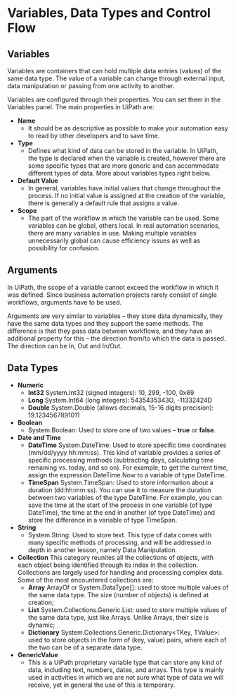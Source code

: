 # Variables, Data Types and Control Flow

## Variables
Variables are containers that can hold multiple data entries (values) of the same data type. The value of a variable can change through external input, data manipulation or passing from one activity to another.

Variables are configured through their properties. You can set them in the Variables panel. The main properties in UiPath are:
- **Name**
    - It should be as descriptive as possible to make your automation easy to read by other developers and to save time.
- **Type**
    - Defines what kind of data can be stored in the variable. In UiPath, the type is declared when the variable is created, however there are some specific types that are more generic and can accommodate different types of data. More about variables types right below.
- **Default Value**
    - In general, variables have initial values that change throughout the process. If no initial value is assigned at the creation of the variable, there is generally a default rule that assigns a value.
- **Scope**
    - The part of the workflow in which the variable can be used. Some variables can be global, others local. In real automation scenarios, there are many variables in use. Making multiple variables unnecessarily global can cause efficiency issues as well as possibility for confusion.

## Arguments
In UiPath, the scope of a variable cannot exceed the workflow in which it was defined. Since business automation projects rarely consist of single workflows, arguments have to be used.

Arguments are very similar to variables – they store data dynamically, they have the same data types and they support the same methods. The difference is that they pass data between workflows, and they have an additional property for this – the direction from/to which the data is passed. The direction can be In, Out and In/Out.

## Data Types
- **Numeric**
    - **Int32** System.Int32 (signed integers): 10, 299, -100, 0x69
    - **Long** System.Int64 (long integers): 5435435343O, -11332424D
    - **Double** System.Double (allows decimals, 15-16 digits precision): 19.1234567891011
- **Boolean**
    - System.Boolean: Used to store one of two values – **true** or **false**.
- **Date and Time**
    - **DateTime** System.DateTime: Used to store specific time coordinates (mm/dd/yyyy hh:mm:ss). This kind of variable provides a series of specific processing methods (subtracting days, calculating time remaining vs. today, and so on). For example, to get the current time, assign the expression DateTime.Now to a variable of type DateTime.
    - **TimeSpan** System.TimeSpan: Used to store information about a duration (dd:hh:mm:ss). You can use it to measure the duration between two variables of the type DateTime. For example, you can save the time at the start of the process in one variable (of type DateTime), the time at the end in another (of type DateTime) and store the difference in a variable of type TimeSpan.
- **String**
    - System.String: Used to store text. This type of data comes with many specific methods of processing, and will be addressed in depth in another lesson, namely Data Manipulation.
- **Collection**
    This category reunites all the collections of objects, with each object being identified through its index in the collection. Collections are largely used for handling and processing complex data. Some of the most encountered collections are:
    - **Array** ArrayOf<T> or System.DataType[]: used to store multiple values of the same data type. The size (number of objects) is defined at creation; 
    - **List** System.Collections.Generic.List<T>: used to store multiple values of the same data type, just like Arrays. Unlike Arrays, their size is dynamic;
    - **Dictionary** System.Collections.Generic.Dictionary<TKey, TValue>: used to store objects in the form of (key, value) pairs, where each of the two can be of a separate data type.
- **GenericValue**
    - This is a UiPath proprietary variable type that can store any kind of data, including text, numbers, dates, and arrays. This type is mainly used in activities in which we are not sure what type of data we will receive, yet in general the use of this is temporary.